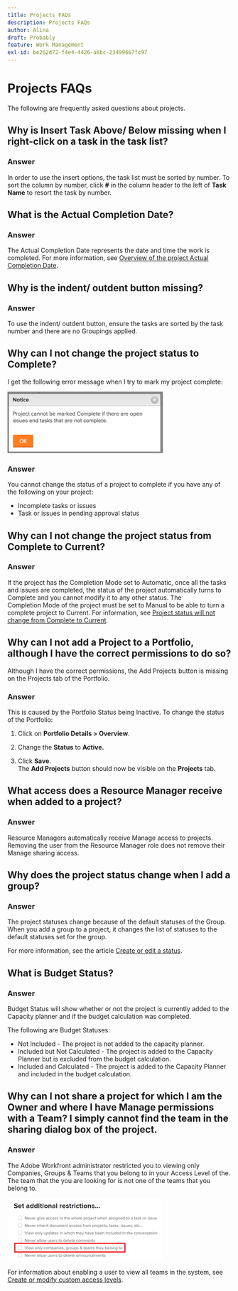 ```yaml
---
title: Projects FAQs
description: Projects FAQs
author: Alina
draft: Probably
feature: Work Management
exl-id: be262d72-f4e4-4426-a6bc-23499667fc97
---
```

# Projects FAQs

The following are frequently asked questions about projects.

## Why is Insert Task Above/ Below missing when I right-click on a task in the task list?

### Answer

In order to use the insert options, the task list must be sorted by number. To sort the column by number, click **#** in the column header to the left of **Task Name** to resort the task by number.

## What is the Actual Completion Date?

### Answer

The Actual Completion Date represents the date and time the work is completed. For more information, see [Overview of the project Actual Completion Date](../../../manage-work/projects/planning-a-project/project-actual-completion-date.md).

## Why is the indent/ outdent button missing?

### Answer

To use the indent/ outdent button, ensure the tasks are sorted by the task number and there are no Groupings applied.

## Why can I not change the project status to Complete?

I get the following error message when I try to mark my project complete:

![Project_FAQ_Complete_Error_message.png](assets/project-faq-complete-error-message-350x138.png)

### Answer

You cannot change the status of a project to complete if you have any of the following on your project:

* Incomplete tasks or issues
* Task or issues in pending approval status

## Why can I not change the project status from Complete to Current?

### Answer

If the project has the Completion Mode set to Automatic, once all the tasks and issues are completed, the status of the project automatically turns to Complete and you cannot modify it to any other status. The Completion&nbsp;Mode of the project must be set to Manual to be able to turn a complete project to Current. For information, see [Project status will not change from Complete to Current](../../../manage-work/projects/tips-tricks-and-troubleshooting/project-status-does-not-change-from-complete-to-current.md).

## Why can I not add a Project to a Portfolio, although I have the correct permissions to do so?

Although I have the correct permissions, the Add Projects button is missing on the Projects tab of the Portfolio.

### Answer

This is caused by the Portfolio Status being Inactive. To change the status of the Portfolio:

1. Click on **Portfolio Details > Overview**. 
1. Change the **Status** to **Active.**

1. Click **Save**.  
   The **Add Projects** button should now be visible on the **Projects** tab.

## What access does a Resource Manager receive when added to a project?

### Answer

Resource Managers automatically receive Manage access to projects. Removing the user from the Resource Manager role does not remove their Manage sharing access.

## Why does the project status change when I add a group?

### Answer

The project statuses change because of the default statuses of the Group. When you add a group to a project, it changes the list of statuses to the default statuses set for the group.

For more information, see the article [Create or edit a status](../../../administration-and-setup/customize-workfront/creating-custom-status-and-priority-labels/create-or-edit-a-status.md).

## What is Budget Status?

### Answer

Budget Status will show whether or not the project is currently added to the Capacity planner and if the budget calculation was completed.

The following are Budget Statuses:

* Not Included - The project is not added to the capacity planner.
* Included but Not Calculated - The project is added to the Capacity Planner but is excluded from the budget calculation.
* Included and Calculated - The project is added to the Capacity Planner and included in the budget calculation.

## Why can I not share a project for which I am the Owner and where I have Manage permissions with a Team? I simply cannot find the team in the sharing dialog box of the project.

### Answer

The Adobe Workfront administrator restricted you to viewing only Companies, Groups & Teams that you belong to in your Access Level of the. The team that the you are looking for is not one of the teams that you belong to.

![](assets/view-only-team-groups-companies-they-belong-to-350x141.png)

For information about enabling a user to view all teams in the system, see [Create or modify custom access levels](../../../administration-and-setup/add-users/configure-and-grant-access/create-modify-access-levels.md).
